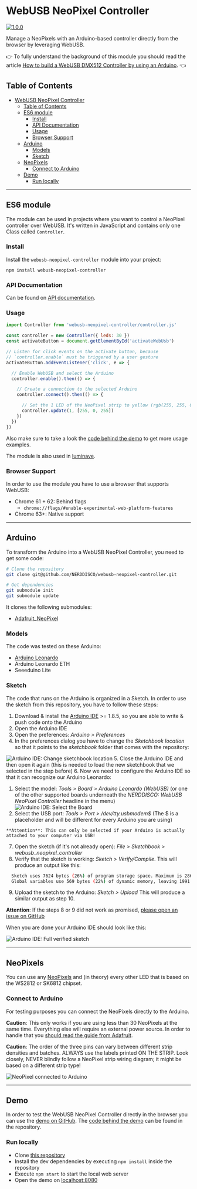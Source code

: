 # WebUSB NeoPixel Controller

[![1.0.0](https://img.shields.io/badge/Stable-1.0.0-00f557.svg?style=flat)](https://github.com/NERDDISCO/webusb-neopixel-controller/releases/tag/1.0.0)

Manage a NeoPixels with an Arduino-based controller directly from the browser by leveraging WebUSB.

👉 To fully understand the background of this module you should read the article [How to build a WebUSB DMX512 Controller by using an Arduino](https://medium.com/@timpietrusky/how-to-build-a-webusb-dmx512-controller-by-using-an-arduino-e0dd8efb7bf0). 👈

## Table of Contents

<!-- toc -->

- [WebUSB NeoPixel Controller](#webusb-neopixel-controller)
  - [Table of Contents](#table-of-contents)
  - [ES6 module](#es6-module)
    - [Install](#install)
    - [API Documentation](#api-documentation)
    - [Usage](#usage)
    - [Browser Support](#browser-support)
  - [Arduino](#arduino)
    - [Models](#models)
    - [Sketch](#sketch)
  - [NeoPixels](#neopixels)
    - [Connect to Arduino](#connect-to-arduino)
  - [Demo](#demo)
    - [Run locally](#run-locally)

<!-- tocstop -->

---

## ES6 module

The module can be used in projects where you want to control a NeoPixel controller over WebUSB. It's written in JavaScript and contains only one Class called `Controller`.

### Install

Install the `webusb-neopixel-controller` module into your project:

```
npm install webusb-neopixel-controller
```


### API Documentation

Can be found on [API documentation](docs/API.md).


### Usage

```javascript
import Controller from 'webusb-neopixel-controller/controller.js'

const controller = new Controller({ leds: 30 })
const activateButton = document.getElementById('activateWebUsb')

// Listen for click events on the activate button, because
// `controller.enable` must be triggered by a user gesture
activateButton.addEventListener('click', e => {

  // Enable WebUSB and select the Arduino
  controller.enable().then(() => {

    // Create a connection to the selected Arduino
    controller.connect().then(() => {

      // Set the 1 LED of the NeoPixel strip to yellow (rgb(255, 255, 0))
      controller.update(1, [255, 0, 255])
    })
  })
})
```

Also make sure to take a look the [code behind the demo](#demo) to get more usage examples.

The module is also used in [luminave](https://github.com/NERDDISCO/luminave).


### Browser Support

In order to use the module you have to use a browser that supports WebUSB:

* Chrome 61 + 62: Behind flags
  * `chrome://flags/#enable-experimental-web-platform-features`
* Chrome 63+: Native support

---

## Arduino 

To transform the Arduino into a WebUSB NeoPixel Controller, you need to get some code:


```bash
# Clone the repository
git clone git@github.com/NERDDISCO/webusb-neopixel-controller.git

# Get dependencies
git submodule init
git submodule update
```

It clones the following submodules:

* [Adafruit_NeoPixel](https://github.com/adafruit/Adafruit_NeoPixel)

### Models

The code was tested on these Arduino:

* [Arduino Leonardo](https://store.arduino.cc/arduino-leonardo-with-headers)
* Arduino Leonardo ETH
* Seeeduino Lite


### Sketch

The code that runs on the Arduino is organized in a Sketch. In order to use the sketch from this repository, you have to follow these steps:

1. Download & install the [Arduino IDE](https://www.arduino.cc/en/Main/Software#download) >= 1.8.5, so you are able to write & push code onto the Arduino
2. Open the Arduino IDE
3. Open the preferences: *Arduino > Preferences*
4. In the preferences dialog you have to change the *Sketchbook location* so that it points to the *sketchbook* folder that comes with the repository:

  ![Arduino IDE: Change sketchbook location](docs/images/arduino_ide_preferences_sketchbook_location.png)
5. Close the Arduino IDE and then open it again (this is needed to load the new sketchbook that we selected in the step before)
6. Now we need to configure the Arduino IDE so that it can recognize our Arduino Leonardo:
   1. Select the model: *Tools > Board > Arduino Leonardo (WebUSB)* (or one of the other supported boards underneath the *NERDDISCO: WebUSB NeoPixel Controller* headline in the menu)
     ![Arduino IDE: Select the Board](docs/images/arduino_ide_select_board.png)
   2. Select the USB port: *Tools > Port > /dev/tty.usbmodem$* (The $ is a placeholder and will be different for every Arduino you are using)

    **Attention**: This can only be selected if your Arduino is actually attached to your computer via USB!
7. Open the sketch (if it's not already open): *File > Sketchbook > webusb_neopixel_controller*
8. Verify that the sketch is working: *Sketch > Verify/Compile*. This will produce an output like this:
```sh
  Sketch uses 7624 bytes (26%) of program storage space. Maximum is 28672 bytes.
  Global variables use 569 bytes (22%) of dynamic memory, leaving 1991 bytes for local variables. Maximum is 2560 bytes.
```
9. Upload the sketch to the Arduino: *Sketch > Upload* This will produce a similar output as step 10.

**Attention**: If the steps 8 or 9 did not work as promised, [please open an issue on GitHub](https://github.com/NERDDISCO/webusb-neopixel-controller/issues)

When you are done your Arduino IDE should look like this:

![Arduino IDE: Full verified sketch](docs/images/arduino_ide_sketch_verified.png)


---

## NeoPixels

You can use any [NeoPixels](https://www.adafruit.com/category/168) and (in theory) every other LED that is based on the WS2812 or SK6812 chipset. 

### Connect to Arduino

For testing purposes you can connect the NeoPixels directly to the Arduino. 

**Caution**: This only works if you are using less than 30 NeoPixels at the same time. Everything else will require an external power source. In order to handle that you [should read the guide from Adafruit](https://learn.adafruit.com/adafruit-neopixel-uberguide/basic-connections). 

**Caution**: The order of the three pins can vary between different strip densities and batches. ALWAYS use the labels printed ON THE STRIP. Look closely, NEVER blindly follow a NeoPixel strip wiring diagram; it might be based on a different strip type!

![NeoPixel connected to Arduino](docs/images/arduino_webusb_neopixel_fritzing.jpg)


---


## Demo

In order to test the WebUSB NeoPixel Controller directly in the browser you can use the [demo on GitHub](https://nerddisco.github.io/webusb-neopixel-controller). The [code behind the demo](https://github.com/NERDDISCO/webusb-neopixel-controller/tree/master/demo) can be found in the repository.

### Run locally

* Clone [this repository](https://github.com/NERDDISCO/webusb-neopixel-controller)
* Install the dev dependencies by executing `npm install` inside the repository
* Execute `npm start` to start the local web server
* Open the demo on [localhost:8080](http://localhost:8080)